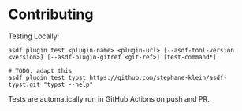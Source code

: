 # Contributing

Testing Locally:

```shell
asdf plugin test <plugin-name> <plugin-url> [--asdf-tool-version <version>] [--asdf-plugin-gitref <git-ref>] [test-command*]

# TODO: adapt this
asdf plugin test typst https://github.com/stephane-klein/asdf-typst.git "typst --help"
```

Tests are automatically run in GitHub Actions on push and PR.
